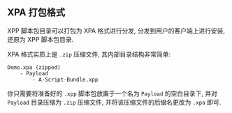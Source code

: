 ## XPA 打包格式

XPP 脚本包目录可以打包为 XPA 格式进行分发, 分发到用户的客户端上进行安装, 还原为 XPP 脚本包目录.

XPA 格式实质上是 `.zip` 压缩文件, 其内部目录结构非常简单:

```
Demo.xpa (zipped)
    - Payload
        - A-Script-Bundle.xpp
```

你只需要将准备好的 `.xpp` 脚本包放置于一个名为 `Payload` 的空白目录下, 并对 `Payload` 目录压缩为 `.zip` 压缩文件, 并将该压缩文件的后缀名更改为 `.xpa` 即可.
